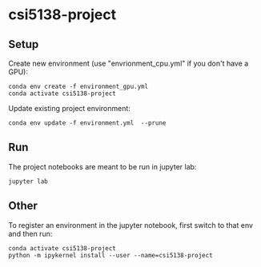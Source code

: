 # csi5138-project

## Setup

Create new environment (use "envrionment_cpu.yml" if you don't have a GPU):

	conda env create -f environment_gpu.yml
	conda activate csi5138-project

Update existing project environment:

	conda env update -f environment.yml  --prune

## Run

The project notebooks are meant to be run in jupyter lab:

	jupyter lab
    
## Other

To register an environment in the jupyter notebook, first switch to that env and then run:

    conda activate csi5138-project
    python -m ipykernel install --user --name=csi5138-project
